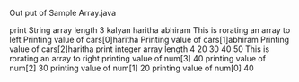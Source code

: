 Out put of Sample Array.java


print String array length 3
kalyan
haritha
abhiram
This is rorating an array to left 
Printing value of cars[0]haritha
Printing value of cars[1]abhiram
Printing value of cars[2]haritha
print integer array length 4
20
30
40
50
This is rorating an array to right 
printing value of num[3] 40
printing value of num[2] 30
printing value of num[1] 20
printing value of num[0] 40
